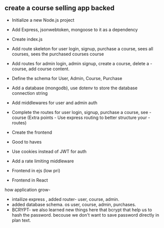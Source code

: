 ## create a course selling app backed

- Initialize a new Node.js project
- Add Express, jsonwebtoken, mongoose to it as a dependency
- Create index.js
- Add route skeleton for user login, signup, purchase a course, sees all courses, sees the purchased courses course
- Add routes for admin login, admin signup, create a course, delete a - course, add course content.
- Define the schema for User, Admin, Course, Purchase
- Add a database (mongodb), use dotenv to store the database connection string
- Add middlewares for user and admin auth
- Complete the routes for user login, signup, purchase a course, see - course (Extra points - Use express routing to better structure your - routes)
- Create the frontend
- Good to haves

- Use cookies instead of JWT for auth
- Add a rate limiting middleware
- Frontend in ejs (low pri)
- Frontend in React



how application grow-
- intailize express , added router- user, course, admin.
- added database schema. os user, course, admin, purchases.
- BCRYPT- we also learned new things here that bcrypt that help us to hash the password. becouse we don't want to save password directly in plan text.